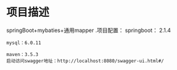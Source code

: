 # 项目描述 
springBoot+mybaties+通用mapper
.项目配置：
    springboot： 2.1.4

    mysql：6.0.11

    maven：3.5.3
    启动访问swagger地址：http://localhost:8080/swagger-ui.html#/
